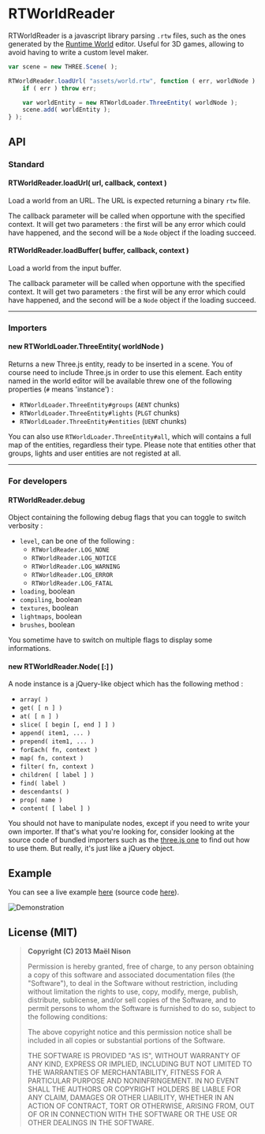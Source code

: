 # RTWorldReader

RTWorldReader is a javascript library parsing `.rtw` files, such as the ones generated by the [Runtime World](http://runtimelegend.com/rep/rtworld/index) editor. Useful for 3D games, allowing to avoid having to write a custom level maker.

```js
var scene = new THREE.Scene( );

RTWorldReader.loadUrl( "assets/world.rtw", function ( err, worldNode ) {
    if ( err ) throw err;

    var worldEntity = new RTWorldLoader.ThreeEntity( worldNode );
    scene.add( worldEntity );
} );
```

## API

### Standard

#### RTWorldReader.loadUrl( url, callback, context )

Load a world from an URL. The URL is expected returning a binary `rtw` file.

The callback parameter will be called when opportune with the specified context. It will get two parameters : the first will be any error which could have happened, and the second will be a `Node` object if the loading succeed.

#### RTWorldReader.loadBuffer( buffer, callback, context )

Load a world from the input buffer.

The callback parameter will be called when opportune with the specified context. It will get two parameters : the first will be any error which could have happened, and the second will be a `Node` object if the loading succeed.

<hr />

### Importers

#### new RTWorldLoader.ThreeEntity( worldNode )

Returns a new Three.js entity, ready to be inserted in a scene. You of course need to include Three.js in order to use this element. Each entity named in the world editor will be available threw one of the following properties (`#` means 'instance') :

- `RTWorldLoader.ThreeEntity#groups` (`AENT` chunks)
- `RTWorldLoader.ThreeEntity#lights` (`PLGT` chunks)
- `RTWorldLoader.ThreeEntity#entities` (`UENT` chunks)

You can also use `RTWorldLoader.ThreeEntity#all`, which will contains a full map of the entities, regardless their type. Please note that entities other that groups, lights and user entities are not registed at all.

<hr />

### For developers

#### RTWorldReader.debug

Object containing the following debug flags that you can toggle to switch verbosity :

  - `level`, can be one of the following :
      - `RTWorldReader.LOG_NONE`
      - `RTWorldReader.LOG_NOTICE`
      - `RTWorldReader.LOG_WARNING`
      - `RTWorldReader.LOG_ERROR`
      - `RTWorldReader.LOG_FATAL`
  - `loading`, boolean
  - `compiling`, boolean
  - `textures`, boolean
  - `lightmaps`, boolean
  - `brushes`, boolean

You sometime have to switch on multiple flags to display some informations.

#### new RTWorldReader.Node( [:] )

A node instance is a jQuery-like object which has the following method :

  * `array( )`
  * `get( [ n ] )`
  * `at( [ n ] )`
  * `slice( [ begin [, end ] ] )`
  * `append( item1, ... )`
  * `prepend( item1, ... )`
  * `forEach( fn, context )`
  * `map( fn, context )`
  * `filter( fn, context )`
  * `children( [ label ] )`
  * `find( label )`
  * `descendants( )`
  * `prop( name )`
  * `content( [ label ] )`

You should not have to manipulate nodes, except if you need to write your own importer. If that's what you're looking for, consider looking at the source code of bundled importers such as the [three.js one](https://github.com/arcanis/RTWorldReader/blob/master/sources/three.js) to find out how to use them. But really, it's just like a jQuery object.

## Example

You can see a live example [here](http://arcanis.github.io/RTWorldReader/example/) (source code [here](https://github.com/arcanis/RTWorldReader/blob/master/example/sources/example.js)).

![Demonstration](http://www.clipular.com/c?10640001=JDV8JImJjOLmcgfDx49dES4s0us&f=.png)

## License (MIT)

> **Copyright (C) 2013 Maël Nison**
>
> Permission is hereby granted, free of charge, to any person obtaining a copy of this software and associated documentation files (the "Software"), to deal in the Software without restriction, including without limitation the rights to use, copy, modify, merge, publish, distribute, sublicense, and/or sell copies of the Software, and to permit persons to whom the Software is furnished to do so, subject to the following conditions:
>
> The above copyright notice and this permission notice shall be included in all copies or substantial portions of the Software.
>
> THE SOFTWARE IS PROVIDED "AS IS", WITHOUT WARRANTY OF ANY KIND, EXPRESS OR IMPLIED, INCLUDING BUT NOT LIMITED TO THE WARRANTIES OF MERCHANTABILITY, FITNESS FOR A PARTICULAR PURPOSE AND NONINFRINGEMENT. IN NO EVENT SHALL THE AUTHORS OR COPYRIGHT HOLDERS BE LIABLE FOR ANY CLAIM, DAMAGES OR OTHER LIABILITY, WHETHER IN AN ACTION OF CONTRACT, TORT OR OTHERWISE, ARISING FROM, OUT OF OR IN CONNECTION WITH THE SOFTWARE OR THE USE OR OTHER DEALINGS IN THE SOFTWARE.

